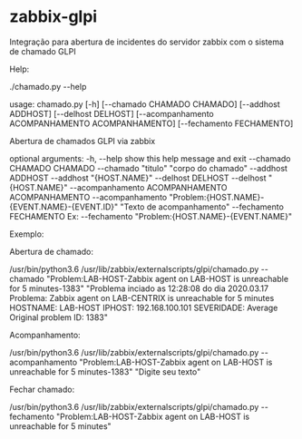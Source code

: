 # zabbix-glpi
Integração para abertura de incidentes do servidor zabbix com o sistema de chamado GLPI

Help:

./chamado.py --help

usage: chamado.py [-h] [--chamado CHAMADO CHAMADO] [--addhost ADDHOST]
                  [--delhost DELHOST]
                  [--acompanhamento ACOMPANHAMENTO ACOMPANHAMENTO]
                  [--fechamento FECHAMENTO]

Abertura de chamados GLPI via zabbix

optional arguments:
  -h, --help            show this help message and exit
  --chamado CHAMADO CHAMADO
                        --chamado "titulo" "corpo do chamado"
  --addhost ADDHOST     --addhost "{HOST.NAME}"
  --delhost DELHOST     --delhost "{HOST.NAME}"
  --acompanhamento ACOMPANHAMENTO ACOMPANHAMENTO
                        --acompanhamento
                        "Problem:{HOST.NAME}-{EVENT.NAME}-{EVENT.ID}" "Texto
                        de acompanhamento"
  --fechamento FECHAMENTO
                        Ex: --fechamento "Problem:{HOST.NAME}-{EVENT.NAME}"
                        

Exemplo:

Abertura de chamado:

/usr/bin/python3.6 /usr/lib/zabbix/externalscripts/glpi/chamado.py --chamado "Problem:LAB-HOST-Zabbix agent on LAB-HOST is unreachable for 5 minutes-1383" "Problema inciado as 12:28:08 do dia 2020.03.17
Problema: Zabbix agent on LAB-CENTRIX is unreachable for 5 minutes
HOSTNAME: LAB-HOST
IPHOST: 192.168.100.101
SEVERIDADE: Average
Original problem ID: 1383"

Acompanhamento:

/usr/bin/python3.6 /usr/lib/zabbix/externalscripts/glpi/chamado.py --acompanhamento "Problem:LAB-HOST-Zabbix agent on LAB-HOST is unreachable for 5 minutes-1383" "Digite seu texto"

Fechar chamado:

/usr/bin/python3.6 /usr/lib/zabbix/externalscripts/glpi/chamado.py --fechamento "Problem:LAB-HOST-Zabbix agent on LAB-HOST is unreachable for 5 minutes"
